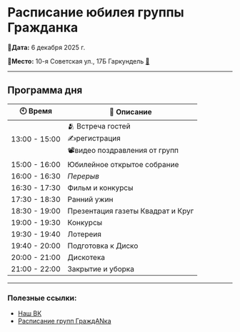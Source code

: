 # Расписание юбилея группы Гражданка

**📅Дата:** 6 декабря 2025 г.

**📍Место:** 10-я Советская ул., 17Б Гаркундель  [🔗](https://yandex.ru/maps/-/CLfmEVif)

---

## Программа дня

| 🕙 Время | 📖 Описание |
|-------------|----------|
| 13:00 - 15:00 | 🫂 Встреча гостей<br>✍️регистрация<br>📽видео поздравления от групп |
| 15:00 - 16:00 | Юбилейное открытое собрание |
| 16:00 - 16:30 | *Перерыв* |
| 16:30 - 17:30 | Фильм и конкурсы |
| 17:30 - 18:30 | Ранний ужин |
| 18:30 - 19:00 | Презентация газеты Квадрат и Круг |
| 19:00 - 19:30 | Конкурсы |
| 19:30 - 19:40 | Лотереия |
| 19:40 - 20:00 | Подготовка к Диско |
| 20:00 - 21:00 | Дискотека |
| 21:00 - 22:00 | Закрытие и уборка |
---

### Полезные ссылки:
- [Наш ВК](https://vk.com/grazhdankagroup)
- [Расписание групп ГраждANка](https://na-russia.org/sankt-peterburg/group/320)
